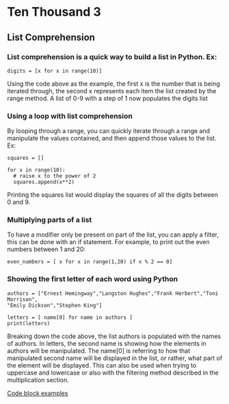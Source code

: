 # Ten Thousand 3

## List Comprehension

### List comprehension is a quick way to build a list in Python. Ex:

    digits = [x for x in range(10)]

Using the code above as the example, the first x is the number that is being iterated through, the second x represents each item the list created by the range method. A list of 0-9 with a step of 1 now populates the digits list

### Using a loop with list comprehension

By looping through a range, you can quickly iterate through a range and manipulate the values contained, and then append those values to the list. Ex:

    squares = []

    for x in range(10):
      # raise x to the power of 2
      squares.append(x**2)

Printing the squares list would display the squares of all the digits between 0 and 9.

### Multiplying parts of a list

To have a modifier only be present on part of the list, you can apply a filter, this can be done with an if statement. For example, to print out the even numbers between 1 and 20:

    even_numbers = [ x for x in range(1,20) if x % 2 == 0]

### Showing the first letter of each word using Python

    authors = ["Ernest Hemingway","Langston Hughes","Frank Herbert","Toni Morrison",
    "Emily Dickson","Stephen King"]

    letters = [ name[0] for name in authors ]
    print(letters)

Breaking down the code above, the list authors is populated with the names of authors. In letters, the second name is showing how the elements in authors will be manipulated. The name[0] is referring to how that manipulated second name will be displayed in the list, or rather, what part of the element will be displayed. This can also be used when trying to uppercase and lowercase or also with the filtering method described in the multiplication section.

[Code block examples](https://www.pythonforbeginners.com/basics/list-comprehensions-in-python)
